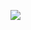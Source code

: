 <img src="![GIFMaker_me](https://github.com/user-attachments/assets/a5f9ef8f-778f-4762-944d-1f9730b1b9ed)"></img>
